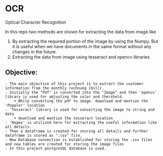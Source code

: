 # OCR
Optical Character Recognition

In this repo two methods are shown for extracting the data from image like 
1. By extracting the required portion of the image by using the Numpy. But it is useful when we have documents in the same format without any changes in the future.
2. Extracting the data from image using tesseract and opencv libraries

## Objective:

    - The main objective of this project is to extract the customer information from the monthly rechnung (bill).
    - Initially the "Pdf" is converted into the "Image" and then 'opencv' library is used for adjusting the color and thershold.
        + While converting the pdf to image. download and mention the 'Poppler' location
    - 'Tesseract' library is used for converting the image to string and data
        + download and mention the tesseract location
    - 'Regex' is utilized here for extracting the useful information like all details.
    - Then a dataframe is created for storing all details and further dataframe is stored as ".csv" file.
    - New Database connection is established for storing the .csv files and new tables are created for storing the image files
    - In this project postgreSQL database is used.
